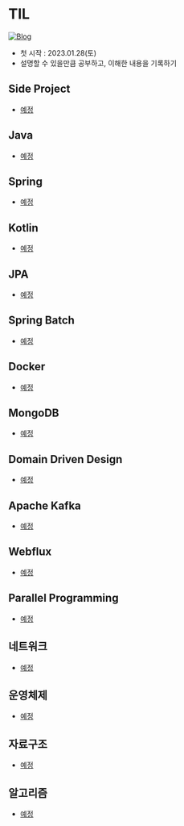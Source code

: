 # TIL
[![Blog](https://img.shields.io/badge/Blog-https://devfunny.tistory.com/-green.svg)](https://devfunny.tistory.com/)

- 첫 시작 : 2023.01.28(토)
- 설명할 수 있을만큼 공부하고, 이해한 내용을 기록하기

## Side Project

* [예정](https://github.com/seohaem)

## Java

* [예정](https://github.com/seohaem)

## Spring

* [예정](https://github.com/seohaem)

## Kotlin

* [예정](https://github.com/seohaem)

## JPA

* [예정](https://github.com/seohaem)

## Spring Batch

* [예정](https://github.com/seohaem)

## Docker

* [예정](https://github.com/seohaem)

## MongoDB

* [예정](https://github.com/seohaem)

## Domain Driven Design

* [예정](https://github.com/seohaem)

## Apache Kafka

* [예정](https://github.com/seohaem)

## Webflux

* [예정](https://github.com/seohaem)

## Parallel Programming

* [예정](https://github.com/seohaem)

## 네트워크

* [예정](https://github.com/seohaem)

## 운영체제

* [예정](https://github.com/seohaem)

## 자료구조

* [예정](https://github.com/seohaem)

## 알고리즘

* [예정](https://github.com/seohaem)
